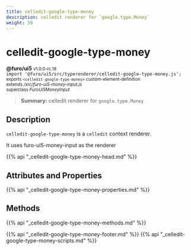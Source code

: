 ```yaml
---
title: celledit-google-type-money
description: celledit renderer for `google.type.Money`
weight: 50
---
```


# celledit-google-type-money
**@furo/ui5** <small>v1.0.0-rc.18</small>
<br>`import '@furo/ui5/src/typerenderer/celledit-google-type-money.js';`<small>
<br>exports `<celledit-google-type-money>` custom-element-definition
<br>extends */src/furo-ui5-money-input.js*
<br>superclass *FuroUi5MoneyInput*</small>

> **Summary:** celledit renderer for `google.type.Money`

## Description

`celledit-google-type-money` is a `celledit` context renderer.

It uses furo-ui5-money-input as the renderer

{{% api "_celledit-google-type-money-head.md" %}}

## Attributes and Properties
{{% api "_celledit-google-type-money-properties.md" %}}



## Methods
{{% api "_celledit-google-type-money-methods.md" %}}





{{% api "_celledit-google-type-money-footer.md" %}}
{{% api "_celledit-google-type-money-scripts.md" %}}
